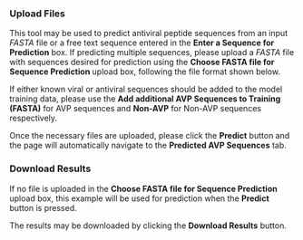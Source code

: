 ### Upload Files
This tool may be used to predict antiviral peptide sequences from an input *FASTA* file or a free text sequence entered in the **Enter a Sequence for Prediction** box. If predicting multiple sequences, please upload a *FASTA* file with sequences desired for prediction using the **Choose FASTA file for Sequence Prediction** upload box, following the file format shown below.

If either known viral or antiviral sequences should be added to the model training data, please use the **Add additional AVP Sequences to Training (FASTA)** for AVP sequences and **Non-AVP** for Non-AVP sequences respectively.

Once the necessary files are uploaded, please click the **Predict** button and the page will automatically navigate to the **Predicted AVP Sequences** tab.

### Download Results
If no file is uploaded in the **Choose FASTA file for Sequence Prediction** upload box, this example will be used for prediction when the **Predict** button is pressed.

The results may be downloaded by clicking the **Download Results** button.
